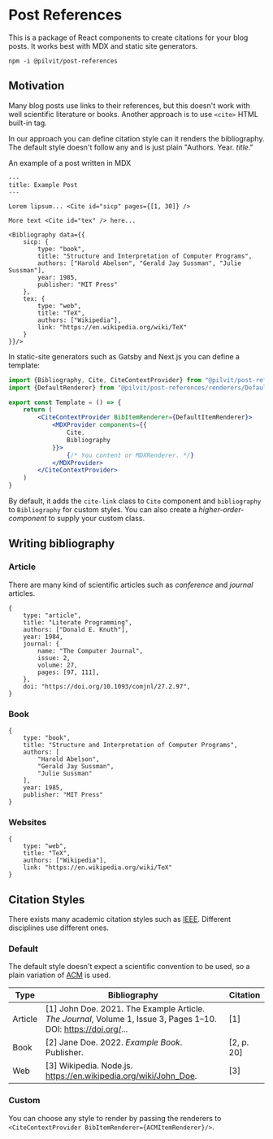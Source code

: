# Post References

This is a package of React components to create citations for your blog posts.
It works best with MDX and static site generators.

```
npm -i @pilvit/post-references
```

## Motivation

Many blog posts use links to their references, but this doesn't work with well scientific literature or books.
Another approach is to use `<cite>` HTML built-in tag.

In our approach you can define citation style can it renders the bibliography.
The default style doesn't follow any and is just plain "Authors. Year. _title_."

An example of a post written in MDX

```
---
title: Example Post
---

Lorem lipsum... <Cite id="sicp" pages={[1, 30]} />

More text <Cite id="tex" /> here...

<Bibliography data={{
    sicp: {
        type: "book",
        title: "Structure and Interpretation of Computer Programs",
        authors: ["Harold Abelson", "Gerald Jay Sussman", "Julie Sussman"],
        year: 1985,
        publisher: "MIT Press"
    },
    tex: {
        type: "web",
        title: "TeX",
        authors: ["Wikipedia"],
        link: "https://en.wikipedia.org/wiki/TeX"
    }
}}/>
```

In static-site generators such as Gatsby and Next.js you can define a template:

```jsx
import {Bibliography, Cite, CiteContextProvider} from "@pilvit/post-references";
import {DefaultRenderer} from "@pilvit/post-references/renderers/DefaultRenderer";

export const Template = () => {
    return (
        <CiteContextProvider BibItemRenderer={DefaultItemRenderer}>
            <MDXProvider components={{
                Cite,
                Bibliography
            }}>
                {/* You content or MDXRenderer. */}
            </MDXProvider>
        </CiteContextProvider>
    )
}
```

By default, it adds the `cite-link` class to `Cite` component and `bibliography` to `Bibliography` for custom styles.
You can also create a _higher-order-component_ to supply your custom class.

## Writing bibliography

### Article

There are many kind of scientific articles such as _conference_ and _journal_ articles.

```json5
{
    type: "article",
    title: "Literate Programming",
    authors: ["Donald E. Knuth"],
    year: 1984,
    journal: {
        name: "The Computer Journal",
        issue: 2,
        volume: 27,
        pages: [97, 111],
    },
    doi: "https://doi.org/10.1093/comjnl/27.2.97",
}
```

### Book

```json5
{
    type: "book",
    title: "Structure and Interpretation of Computer Programs",
    authors: [
        "Harold Abelson",
        "Gerald Jay Sussman",
        "Julie Sussman"
    ],
    year: 1985,
    publisher: "MIT Press"
}
```

### Websites

```json5
{
    type: "web",
    title: "TeX",
    authors: ["Wikipedia"],
    link: "https://en.wikipedia.org/wiki/TeX"
}
```


## Citation Styles

There exists many academic citation styles such as [IEEE](https://ieeeauthorcenter.ieee.org/wp-content/uploads/IEEE-Reference-Guide.pdf).
Different disciplines use different ones.

### Default

The default style doesn't expect a scientific convention to be used,
so a plain variation of [ACM](https://www.acm.org/publications/authors/reference-formatting) is used.

| Type    | Bibliography                                                                                                    | Citation   |
|---------|-----------------------------------------------------------------------------------------------------------------|------------|
| Article | [1] John Doe. 2021. The Example Article. _The Journal_, Volume 1, Issue 3, Pages 1–10. DOI: https://doi.org/... | [1]        |
| Book    | [2] Jane Doe. 2022. _Example Book_. Publisher.                                                                  | [2, p. 20] |
| Web     | [3] Wikipedia. Node.js. https://en.wikipedia.org/wiki/John_Doe.                                                 | [3]        |

### Custom

You can choose any style to render by passing the renderers to `<CiteContextProvider BibItemRenderer={ACMItemRenderer}/>`.
